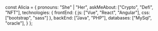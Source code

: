 const Alicia = {
    pronouns: "She" | "Her",
    askMeAbout: ["Crypto", "Defi", "NFT"],
    technologies: {
        frontEnd: {
            js: ["Vue", "React", "Angular"],
            css: ["bootstrap", "sass"]
        },
        backEnd: ["Java", "PHP"],
        databases: ["MySql", "oracle"],
    }
};
